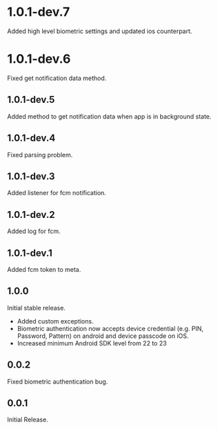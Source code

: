 
# 1.0.1-dev.7

Added high level biometric settings and updated ios counterpart.

# 1.0.1-dev.6

Fixed get notification data method.

## 1.0.1-dev.5

Added method to get notification data when app is in background state.

## 1.0.1-dev.4

Fixed parsing problem.

## 1.0.1-dev.3

Added listener for fcm notification.

## 1.0.1-dev.2

Added log for fcm.

## 1.0.1-dev.1

Added fcm token to meta.

## 1.0.0

Initial stable release.
- Added custom exceptions.
- Biometric authentication now accepts device credential (e.g. PIN, Password, Pattern) on android and device passcode on iOS.
- Increased minimum Android SDK level from 22 to 23

## 0.0.2

Fixed biometric authentication bug.

## 0.0.1

Initial Release.